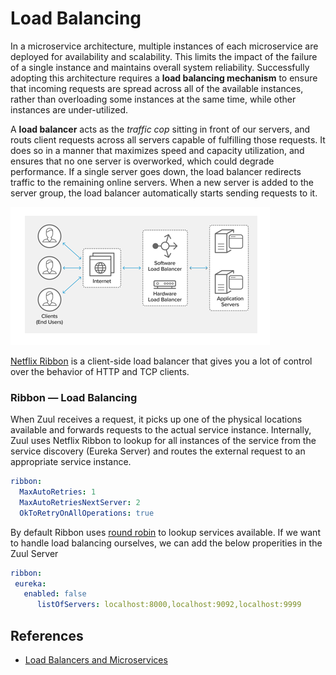 # Load Balancing

In a microservice architecture, multiple instances of each microservice are deployed for availability and scalability. This limits the impact of the failure of a single instance and maintains overall system reliability. Successfully adopting this architecture requires a **load balancing mechanism** to ensure that incoming requests are spread across all of the available instances, rather than overloading some instances at the same time, while other instances are under-utilized.

A **load balancer** acts as the *traffic cop* sitting in front of our servers, and routs client requests across all servers capable of fulfilling those requests. It does so in a manner that maximizes speed and capacity utilization, and ensures that no one server is overworked, which could degrade performance. If a single server goes down, the load balancer redirects traffic to the remaining online servers. When a new server is added to the server group, the load balancer automatically starts sending requests to it.

![](./../images/load-balancer.png)

[Netflix Ribbon](https://github.com/Netflix/ribbon/wiki) is a client-side load balancer that gives you a lot of control over the behavior of HTTP and TCP clients. 

### Ribbon — Load Balancing

When Zuul receives a request, it picks up one of the physical locations available and forwards requests to the actual service instance. Internally, Zuul uses Netflix Ribbon to lookup for all instances of the service from the service discovery (Eureka Server) and routes the external request to an appropriate service instance.

```yml
ribbon:
  MaxAutoRetries: 1
  MaxAutoRetriesNextServer: 2
  OkToRetryOnAllOperations: true
```

By default Ribbon uses [round robin](https://en.wikipedia.org/wiki/Round-robin_scheduling) to lookup services available. If we want to handle load balancing ourselves, we can add the below properities in the Zuul Server

```yml
ribbon:
 eureka:
   enabled: false 
      listOfServers: localhost:8000,localhost:9092,localhost:9999 
```

## References

* [Load Balancers and Microservices](https://blog.radware.com/applicationdelivery/2017/11/load-balancers-microservices/#:~:text=Enter%20the%20Load%20Balancer!&text=In%20order%20to%20scale%20the,or%20a%20load%20balancer%20provides.)





